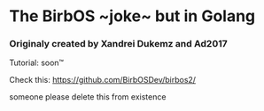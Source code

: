 # The BirbOS ~joke~ but in Golang
### Originaly created by Xandrei Dukemz and Ad2017

Tutorial: soon:tm:

Check this: https://github.com/BirbOSDev/birbos2/














someone please delete this from existence
